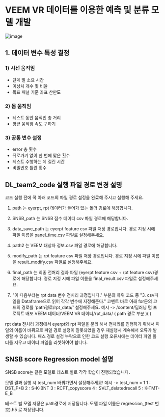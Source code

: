 # VEEM VR 데이터를 이용한 예측 및 분류 모델 개발
![image](https://github.com/DayenaJeong/DLTeam2/assets/114856982/96b09620-dddf-4642-b443-fe7aa78de11e)

## 1. 데이터 변수 특성 결정
### 1) 시선 움직임
- 단계 별 소요 시간
- 이상치 개수 및 비율
- 목표 패널 기준 좌표 산만도
### 2) 몸 움직임
- 테스트 동안 움직인 총 거리
- 평균 움직임 속도 구하기
### 3) 공통 변수 설정
- error 총 횟수
- 뒤로가기 없이 한 번에 맞은 횟수
- 테스트 수행하는 데 걸린 시간
- 비밀번호 틀린 횟수
## DL_team2_code 실행 파일 경로 변경 설명
코드 실행 전에 꼭 아래 코드의 파일 경로 설정을 완료해 주시고 실행해 주세요.

1. path 는 eyerpt, rpt 데이터가 들어가 있는 폴더 경로에 해당합니다. 

2. SNSB_path 는 SNSB 점수 데이터 csv 파일 경로에 해당합니다.

3. data_save_path 는 eyerpt feature csv 파일 저장 경로입니다. 경로 지정 시에 파일 이름을 panel_time.csv 파일로 설정해주세요.

4. path2 는 VEEM 대상자 정보.csv 파일 경로에 해당합니다. 

5. modify_path 는 rpt feature csv 파일 저장 경로입니다. 경로 지정 시에 파일 이름을 result_modify.csv 파일로 설정해주세요.

6. final_path 는 최종 전처리 결과 파일 (eyerpt feature csv + rpt feature csv)경로에 해당합니다. 경로 지정 시에 파일 이름을 final_result.csv 파일로 설정해주세요.

7. "이 다음부터는 rpt data 변수 전처리 과정입니다." 부분의 하위 코드 중 "3. csv파일을 Dataframe으로 읽어 각각 변수에 지정해준다."  코멘트 바로 아래 for문의 코드의 경로를 
    'path경로/rpt_data/' 설정해주세요.  예시 -> /content/딥러닝 텀 프로젝트 배포 VEEM 데이터/VEEM VR 데이터/rpt_data/
                                               (                                       path 경로 부분                                            )(       )

 rpt data 전처리 과정에서 eyerpt와 rpt 파일을 분리 해서 전처리를 진행하기 위해서 파일의 이름이 바뀌므로 파일 경로 설정이 잘못되었을 경우 재실행시 계속해서 오류가 발생할 수 있습니다. 
 패스 경로 설정 누락으로 인한 코드 실행 오류시에는 데이터 파일 폴더를 지우고 데이터 파일을 리셋하여야 합니다. 

## SNSB score Regression model 설명
SNSB score는 같은 모델로 테스트 별로 각각 학습이 진행되었습니다. 

 모델 결과 실행 시 test_num 바꿔가면서 설정해주세요! 예시 -> test_num = 1
 1 : DST_F+B
 2 : S-K-BNT
 3 : RCFT_copyscore
 4 : SVLT_delatedrecall
 5 : K-TMT-E_B
 
 테스트 별 모델 저장은 path경로에 저장됩니다. 
 모델 파일 이름은 regression_(test 번호).h5 로 저장됩니다. 
